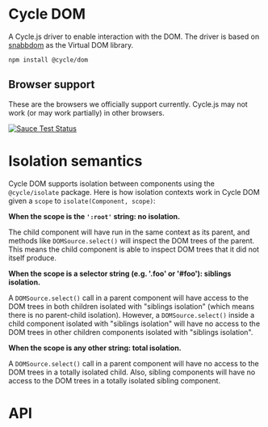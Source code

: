 # Cycle DOM

A Cycle.js driver to enable interaction with the DOM. The driver is based on [snabbdom](https://github.com/paldepind/snabbdom/) as the Virtual DOM library.

```
npm install @cycle/dom
```

## Browser support

These are the browsers we officially support currently. Cycle.js may not work (or may work partially) in other browsers.

[![Sauce Test Status](https://saucelabs.com/browser-matrix/cyclejs-dom.svg)](https://saucelabs.com/u/cyclejs-dom)

# Isolation semantics

Cycle DOM supports isolation between components using the `@cycle/isolate` package. Here is how isolation contexts work in Cycle DOM given a `scope` to `isolate(Component, scope)`:

**When the scope is the `':root'` string: no isolation.**

The child component will have run in the same context as its parent, and methods like `DOMSource.select()` will inspect the DOM trees of the parent. This means the child component is able to inspect DOM trees that it did not itself produce.

**When the scope is a selector string (e.g. '.foo' or '#foo'): siblings isolation.**

A `DOMSource.select()` call in a parent component will have access to the DOM trees in both children isolated with "siblings isolation" (which means there is no parent-child isolation). However, a `DOMSource.select()` inside a child component isolated with "siblings isolation" will have no access to the DOM trees in other children components isolated with "siblings isolation".

**When the scope is any other string: total isolation.**

A `DOMSource.select()` call in a parent component will have no access to the DOM trees in a totally isolated child. Also, sibling components will have no access to the DOM trees in a totally isolated sibling component.

# API
